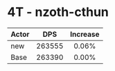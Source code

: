 # 4T - nzoth-cthun
| Actor | DPS | Increase |
|---|:---:|:---:|
|new|263555|0.06%|
|Base|263390|0.00%|
